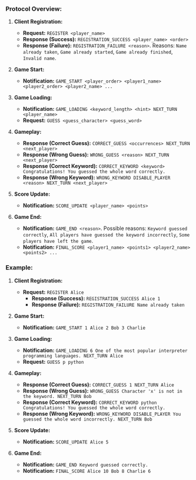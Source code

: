 ### Protocol Overview:

1. **Client Registration:**

   - **Request:** `REGISTER <player_name>`
   - **Response (Success):** `REGISTRATION_SUCCESS <player_name> <order>`
   - **Response (Failure):** `REGISTRATION_FAILURE <reason>`. Reasons: `Name already taken`, `Game already started`, `Game already finished`, `Invalid name`.

2. **Game Start:**

   - **Notification:** `GAME_START <player_order> <player1_name> <player2_order> <player2_name> ...`

3. **Game Loading:**

   - **Notification:** `GAME_LOADING <keyword_length> <hint> NEXT_TURN <player_name>`
   - **Request:** `GUESS <guess_character> <guess_word>`

4. **Gameplay:**

   - **Response (Correct Guess):** `CORRECT_GUESS <occurrences> NEXT_TURN <next_player>`
   - **Response (Wrong Guess):** `WRONG_GUESS <reason> NEXT_TURN <next_player>`
   - **Response (Correct Keyword):** `CORRECT_KEYWORD <keyword> Congratulations! You guessed the whole word correctly.`
   - **Response (Wrong Keyword):** `WRONG_KEYWORD DISABLE_PLAYER <reason> NEXT_TURN <next_player>`

5. **Score Update:**

   - **Notification:** `SCORE_UPDATE <player_name> <points>`

6. **Game End:**
   - **Notification:** `GAME_END <reason>`. Possible reasons: `Keyword guessed correctly`, `All players have guessed the keyword incorrectly`, `Some players have left the game`.
   - **Notification:** `FINAL_SCORE <player1_name> <points1> <player2_name> <points2> ...`

### Example:

1. **Client Registration:**

   - **Request:** `REGISTER Alice`
     - **Response (Success):** `REGISTRATION_SUCCESS Alice 1`
     - **Response (Failure):** `REGISTRATION_FAILURE Name already taken`

2. **Game Start:**

   - **Notification:** `GAME_START 1 Alice 2 Bob 3 Charlie`

3. **Game Loading:**

   - **Notification:** `GAME_LOADING 6 One of the most popular interpreter programming languages. NEXT_TURN Alice`
   - **Request:** `GUESS p python`

4. **Gameplay:**

   - **Response (Correct Guess):** `CORRECT_GUESS 1 NEXT_TURN Alice`
   - **Response (Wrong Guess):** `WRONG_GUESS Character 'x' is not in the keyword. NEXT_TURN Bob`
   - **Response (Correct Keyword):** `CORRECT_KEYWORD python Congratulations! You guessed the whole word correctly.`
   - **Response (Wrong Keyword):** `WRONG_KEYWORD DISABLE_PLAYER You guessed the whole word incorrectly. NEXT_TURN Bob`

5. **Score Update:**

   - **Notification:** `SCORE_UPDATE Alice 5`

6. **Game End:**
   - **Notification:** `GAME_END Keyword guessed correctly.`
   - **Notification:** `FINAL_SCORE Alice 10 Bob 8 Charlie 6`
